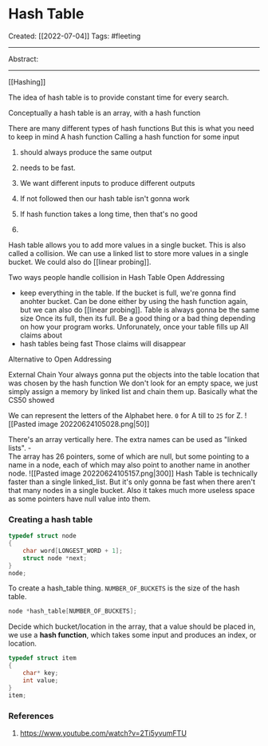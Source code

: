 

# Hash Table
Created:  [[2022-07-04]]
Tags: #fleeting 

---
Abstract:


---
[[Hashing]]

The idea of hash table is to provide constant time for every search. 

Conceptually
a hash table is an array, with a hash function 

There are many different types of hash functions
But this is what you need to keep in mind
A hash function
Calling a hash function for some input
1. should always produce the same output
2. needs to be fast. 
3. We want different inputs to produce different outputs




1. If not followed then our hash table isn't gonna work
2. If hash function takes a long time, then that's no good
3. 


Hash table allows you to add more values in a single bucket. This is also called a collision. We can use a linked list to store more values in a single bucket. We could also do [[linear probing]].

Two ways people handle collision in Hash Table
Open Addressing
- keep everything in the table. If the bucket is full, we're gonna find anohter bucket. Can be done either by using the hash function again, but we can also do [[linear probing]].
Table is always gonna be the same size
Once its full, then its full. Be a good thing or a bad thing depending on how your program works.
Unforunately, once your table fills up
All claims about
- hash tables being fast
Those claims will disappear


Alternative to Open Addressing

External Chain
Your always gonna put the objects into the table location that was chosen by the hash function
We don't look for an empty space, we just simply assign a memory by linked list and chain them up. Basically what the CS50 showed




We can represent the letters of the Alphabet here. 
`0` for A till to `25` for Z. 
![[Pasted image 20220624105028.png|50]]

There's an array vertically here. The extra names can be used as "linked lists". -     
    The array has 26 pointers, some of which are null, but some pointing to a name in a node, each of which may also point to another name in another node.
![[Pasted image 20220624105157.png|300]]
Hash Table is technically faster than a single linked_list. 
But it's only gonna be fast when there aren't that many nodes in a single bucket. 
Also it takes much more useless space as some pointers have null value into them.


### Creating a hash table
```C
typedef struct node
{
    char word[LONGEST_WORD + 1];
    struct node *next;
}
node;
```

To create a hash_table thing. `NUMBER_OF_BUCKETS` is the size of the hash table.
```C
node *hash_table[NUMBER_OF_BUCKETS];
```


Decide which bucket/location in the array, 
that a value should be placed in, 
we use a **hash function**, which takes some input and produces an index, or location.






```C
typedef struct item
{
    char* key;
    int value;
} 
item;
```











### References
1. https://www.youtube.com/watch?v=2Ti5yvumFTU